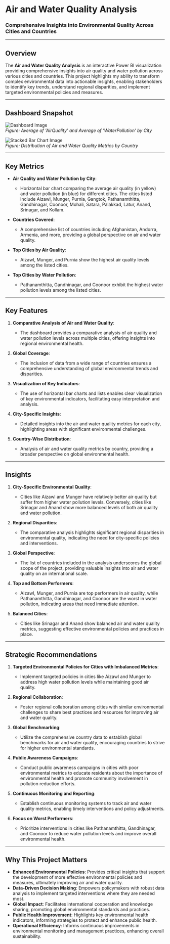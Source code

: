 # **Air and Water Quality Analysis**  
### **Comprehensive Insights into Environmental Quality Across Cities and Countries**  

---

## **Overview**  
The **Air and Water Quality Analysis** is an interactive Power BI visualization providing comprehensive insights into air quality and water pollution across various cities and countries. This project highlights my ability to transform complex environmental data into actionable insights, enabling stakeholders to identify key trends, understand regional disparities, and implement targeted environmental policies and measures.

---

## **Dashboard Snapshot**  

![Dashboard Image](Dashboard_Image.png)  
*Figure: Average of 'AirQuality' and Average of 'WaterPollution' by City*  

![Stacked Bar Chart Image](Stacked_Bar_Chart_Image.png)  
*Figure: Distribution of Air and Water Quality Metrics by Country*

---

## **Key Metrics**

- **Air Quality and Water Pollution by City**:
  - Horizontal bar chart comparing the average air quality (in yellow) and water pollution (in blue) for different cities. The cities listed include Aizawl, Munger, Purnia, Gangtok, Pathanamthitta, Gandhinagar, Coonoor, Mohali, Satara, Palakkad, Latur, Anand, Srinagar, and Kollam.

- **Countries Covered**:
  - A comprehensive list of countries including Afghanistan, Andorra, Armenia, and more, providing a global perspective on air and water quality.

- **Top Cities by Air Quality**:
  - Aizawl, Munger, and Purnia show the highest air quality levels among the listed cities.

- **Top Cities by Water Pollution**:
  - Pathanamthitta, Gandhinagar, and Coonoor exhibit the highest water pollution levels among the listed cities.

---

## **Key Features**

1. **Comparative Analysis of Air and Water Quality**:
   - The dashboard provides a comparative analysis of air quality and water pollution levels across multiple cities, offering insights into regional environmental health.

2. **Global Coverage**:
   - The inclusion of data from a wide range of countries ensures a comprehensive understanding of global environmental trends and disparities.

3. **Visualization of Key Indicators**:
   - The use of horizontal bar charts and lists enables clear visualization of key environmental indicators, facilitating easy interpretation and analysis.

4. **City-Specific Insights**:
   - Detailed insights into the air and water quality metrics for each city, highlighting areas with significant environmental challenges.

5. **Country-Wise Distribution**:
   - Analysis of air and water quality metrics by country, providing a broader perspective on global environmental health.

---

## **Insights**  

1. **City-Specific Environmental Quality**:  
   - Cities like Aizawl and Munger have relatively better air quality but suffer from higher water pollution levels. Conversely, cities like Srinagar and Anand show more balanced levels of both air quality and water pollution.

2. **Regional Disparities**:  
   - The comparative analysis highlights significant regional disparities in environmental quality, indicating the need for city-specific policies and interventions.

3. **Global Perspective**:  
   - The list of countries included in the analysis underscores the global scope of the project, providing valuable insights into air and water quality on an international scale.

4. **Top and Bottom Performers**:  
   - Aizawl, Munger, and Purnia are top performers in air quality, while Pathanamthitta, Gandhinagar, and Coonoor are the worst in water pollution, indicating areas that need immediate attention.

5. **Balanced Cities**:  
   - Cities like Srinagar and Anand show balanced air and water quality metrics, suggesting effective environmental policies and practices in place.

---

## **Strategic Recommendations**  

1. **Targeted Environmental Policies for Cities with Imbalanced Metrics**:  
   - Implement targeted policies in cities like Aizawl and Munger to address high water pollution levels while maintaining good air quality.

2. **Regional Collaboration**:  
   - Foster regional collaboration among cities with similar environmental challenges to share best practices and resources for improving air and water quality.

3. **Global Benchmarking**:  
   - Utilize the comprehensive country data to establish global benchmarks for air and water quality, encouraging countries to strive for higher environmental standards.

4. **Public Awareness Campaigns**:  
   - Conduct public awareness campaigns in cities with poor environmental metrics to educate residents about the importance of environmental health and promote community involvement in pollution reduction efforts.

5. **Continuous Monitoring and Reporting**:  
   - Establish continuous monitoring systems to track air and water quality metrics, enabling timely interventions and policy adjustments.

6. **Focus on Worst Performers**:  
   - Prioritize interventions in cities like Pathanamthitta, Gandhinagar, and Coonoor to reduce water pollution levels and improve overall environmental health.

---

## **Why This Project Matters**  
- **Enhanced Environmental Policies**: Provides critical insights that support the development of more effective environmental policies and measures, ultimately improving air and water quality.
- **Data-Driven Decision Making**: Empowers policymakers with robust data analysis to implement targeted interventions where they are needed most.
- **Global Impact**: Facilitates international cooperation and knowledge sharing, promoting global environmental standards and practices.
- **Public Health Improvement**: Highlights key environmental health indicators, informing strategies to protect and enhance public health.
- **Operational Efficiency**: Informs continuous improvements in environmental monitoring and management practices, enhancing overall sustainability.

